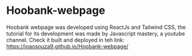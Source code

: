 # Hoobank-webpage
Hoobank webpage was developed using ReactJs and Tailwind CSS, the tutorial for its development was made by Javascript mastery, a youtube channel.
Check it built and deployed in teh link: https://joaosouza9.github.io/Hoobank-webpage/
